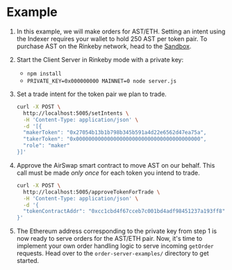 # Example

1. In this example, we will make orders for AST/ETH. Setting an intent using the Indexer requires your wallet to hold 250 AST per token pair. To purchase AST on the Rinkeby network, head to the [Sandbox](https://sandbox.airswap.io/).

2.  Start the Client Server in Rinkeby mode with a private key:

    - `npm install`
    - `PRIVATE_KEY=0x000000000 MAINNET=0 node server.js`

2.  Set a trade intent for the token pair we plan to trade.

    ```bash
    curl -X POST \
      http://localhost:5005/setIntents \
      -H 'Content-Type: application/json' \
      -d '[{
      "makerToken": "0x27054b13b1b798b345b591a4d22e6562d47ea75a",
      "takerToken": "0x0000000000000000000000000000000000000000",
      "role": "maker"
    }]'
    ```

3.  Approve the AirSwap smart contract to move AST on our behalf. This call must be made _only once_ for each token you intend to trade.

    ```bash
    curl -X POST \
      http://localhost:5005/approveTokenForTrade \
      -H 'Content-Type: application/json' \
      -d '{
      "tokenContractAddr": "0xcc1cbd4f67cceb7c001bd4adf98451237a193ff8"
    }'
    ```

4.  The Ethereum address corresponding to the private key from step 1 is now ready to serve orders for the AST/ETH pair. Now, it's time to implement your own order handling logic to serve incoming `getOrder` requests. Head over to the `order-server-examples/` directory to get started.
